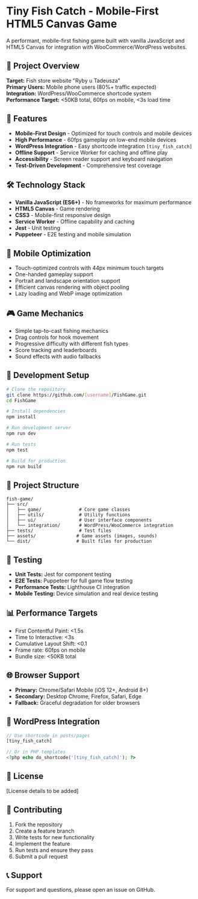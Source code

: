 # Tiny Fish Catch - Mobile-First HTML5 Canvas Game

A performant, mobile-first fishing game built with vanilla JavaScript and HTML5 Canvas for integration with WooCommerce/WordPress websites.

## 🎯 Project Overview

**Target:** Fish store website "Ryby u Tadeusza"  
**Primary Users:** Mobile phone users (80%+ traffic expected)  
**Integration:** WordPress/WooCommerce shortcode system  
**Performance Target:** <50KB total, 60fps on mobile, <3s load time

## 🚀 Features

- **Mobile-First Design** - Optimized for touch controls and mobile devices
- **High Performance** - 60fps gameplay on low-end mobile devices
- **WordPress Integration** - Easy shortcode integration `[tiny_fish_catch]`
- **Offline Support** - Service Worker for caching and offline play
- **Accessibility** - Screen reader support and keyboard navigation
- **Test-Driven Development** - Comprehensive test coverage

## 🛠️ Technology Stack

- **Vanilla JavaScript (ES6+)** - No frameworks for maximum performance
- **HTML5 Canvas** - Game rendering
- **CSS3** - Mobile-first responsive design
- **Service Worker** - Offline capability and caching
- **Jest** - Unit testing
- **Puppeteer** - E2E testing and mobile simulation

## 📱 Mobile Optimization

- Touch-optimized controls with 44px minimum touch targets
- One-handed gameplay support
- Portrait and landscape orientation support
- Efficient canvas rendering with object pooling
- Lazy loading and WebP image optimization

## 🎮 Game Mechanics

- Simple tap-to-cast fishing mechanics
- Drag controls for hook movement
- Progressive difficulty with different fish types
- Score tracking and leaderboards
- Sound effects with audio fallbacks

## 🔧 Development Setup

```bash
# Clone the repository
git clone https://github.com/[username]/FishGame.git
cd FishGame

# Install dependencies
npm install

# Run development server
npm run dev

# Run tests
npm test

# Build for production
npm run build
```

## 📁 Project Structure

```
fish-game/
├── src/
│   ├── game/              # Core game classes
│   ├── utils/             # Utility functions
│   ├── ui/                # User interface components
│   └── integration/       # WordPress/WooCommerce integration
├── tests/                 # Test files
├── assets/               # Game assets (images, sounds)
└── dist/                 # Built files for production
```

## 🧪 Testing

- **Unit Tests:** Jest for component testing
- **E2E Tests:** Puppeteer for full game flow testing
- **Performance Tests:** Lighthouse CI integration
- **Mobile Testing:** Device simulation and real device testing

## 📊 Performance Targets

- First Contentful Paint: <1.5s
- Time to Interactive: <3s
- Cumulative Layout Shift: <0.1
- Frame rate: 60fps on mobile
- Bundle size: <50KB total

## 🌐 Browser Support

- **Primary:** Chrome/Safari Mobile (iOS 12+, Android 8+)
- **Secondary:** Desktop Chrome, Firefox, Safari, Edge
- **Fallback:** Graceful degradation for older browsers

## 🔌 WordPress Integration

```php
// Use shortcode in posts/pages
[tiny_fish_catch]

// Or in PHP templates
<?php echo do_shortcode('[tiny_fish_catch]'); ?>
```

## 📄 License

[License details to be added]

## 🤝 Contributing

1. Fork the repository
2. Create a feature branch
3. Write tests for new functionality
4. Implement the feature
5. Run tests and ensure they pass
6. Submit a pull request

## 📞 Support

For support and questions, please open an issue on GitHub. 